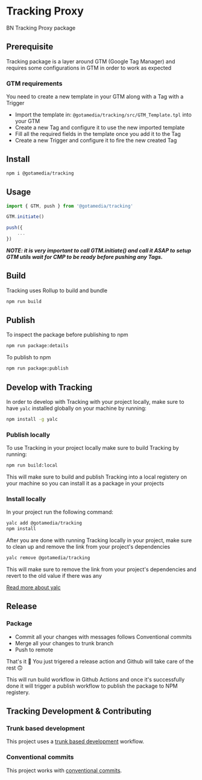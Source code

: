 # Tracking Proxy
BN Tracking Proxy package

## Prerequisite
Tracking package is a layer around GTM (Google Tag Manager) and requires some configurations in GTM in order to work as expected

### GTM requirements
You need to create a new template in your GTM along with a Tag with a Trigger
* Import the template in: `@gotamedia/tracking/src/GTM_Template.tpl` into your GTM
* Create a new Tag and configure it to use the new imported template
* Fill all the required fields in the template once you add it to the Tag
* Create a new Trigger and configure it to fire the new created Tag

## Install

```sh
npm i @gotamedia/tracking
```

## Usage
```ts
import { GTM, push } from '@gotamedia/tracking'

GTM.initiate()

push({
    ...
})
```

***NOTE: it is very important to call GTM.initiate() and call it ASAP to setup GTM utils wait for CMP to be ready before pushing any Tags.***

## Build

Tracking uses Rollup to build and bundle
```sh
npm run build
```

## Publish

To inspect the package before publishing to npm
```sh
npm run package:details
```

To publish to npm
```sh
npm run package:publish
```

## Develop with Tracking

In order to develop with Tracking with your project locally, make sure to have `yalc` installed globally on your machine by running:
```sh
npm install -g yalc
```

### Publish locally

To use Tracking in your project locally make sure to build Tracking by running:
```sh
npm run build:local
```

This will make sure to build and publish Tracking into a local registery on your machine so you can install it as a package in your projects

### Install locally

In your project run the following command:
```sh
yalc add @gotamedia/tracking
npm install
```

After you are done with running Tracking locally in your project, make sure to clean up and remove the link from your project's dependencies
```sh
yalc remove @gotamedia/tracking
```

This will make sure to remove the link from your project's dependencies and revert to the old value if there was any

[Read more about yalc](https://www.npmjs.com/package/yalc)

## Release

### Package
* Commit all your changes with messages follows Conventional commits
* Merge all your changes to trunk branch
* Push to remote

That's it 🎉 
You just trigered a release action and Github will take care of the rest 🙃 

This will run build workflow in Github Actions and once it's successfully done it will trigger a publish workflow to publish the package to NPM registery.

## Tracking Development & Contributing

### Trunk based development
This project uses a [trunk based development](https://cloud.google.com/architecture/devops/devops-tech-trunk-based-development) workflow.

### Conventional commits
This project works with [conventional commits](https://www.conventionalcommits.org/en/v1.0.0/).